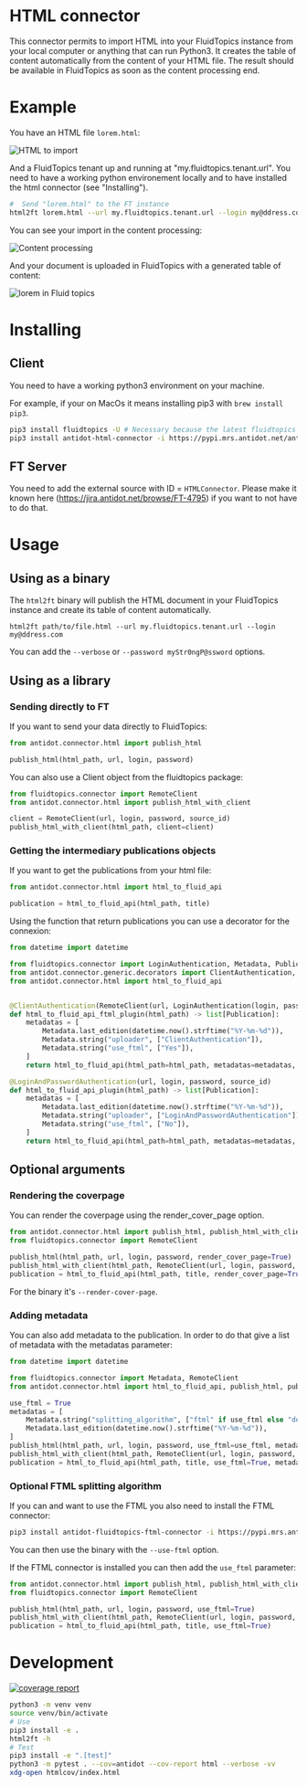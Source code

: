 # HTML connector

This connector permits to import HTML into your FluidTopics instance from
your local computer or anything that can run Python3. It creates the table
of content automatically from the content of your HTML file. The result should
be available in FluidTopics as soon as the content processing end.

# Example

You have an HTML file `lorem.html`:

![HTML to import](doc/static/lorem_html.png "HTML to import")


And a FluidTopics tenant up and running at "my.fluidtopics.tenant.url".
You need to have a working python environement locally and to have
installed the html connector (see "Installing").

```bash
#  Send "lorem.html" to the FT instance
html2ft lorem.html --url my.fluidtopics.tenant.url --login my@ddress.com --password mypassword
```

You can see your import in the content processing:

![Content processing](doc/static/lorem_content_processing.png "Content processing")

And your document is uploaded in FluidTopics with a generated table of content:

![lorem in Fluid topics](doc/static/lorem_ft.png "Lorem in Fluid Topics")

# Installing

## Client

You need to have a working python3 environment on your machine.

For example, if your on MacOs it means installing pip3 with `brew install pip3`.

```bash
pip3 install fluidtopics -U # Necessary because the latest fluidtopics is not on pypi.mrs
pip3 install antidot-html-connector -i https://pypi.mrs.antidot.net/antidot/stable/
```

## FT Server

You need to add the external source with ID = `HTMLConnector`. Please
make it known here (https://jira.antidot.net/browse/FT-4795)
if you want to not have to do that.

# Usage

## Using as a binary

The `html2ft` binary will publish the HTML document in your FluidTopics
instance and create its table of content automatically.

```
html2ft path/to/file.html --url my.fluidtopics.tenant.url --login my@ddress.com
```

You can add the `--verbose` or `--password myStr0ngP@ssword` options.

## Using as a library

### Sending directly to FT

If you want to send your data directly to FluidTopics:

```python
from antidot.connector.html import publish_html

publish_html(html_path, url, login, password)
```

You can also use a Client object from the fluidtopics package:

```python
from fluidtopics.connector import RemoteClient
from antidot.connector.html import publish_html_with_client

client = RemoteClient(url, login, password, source_id)
publish_html_with_client(html_path, client=client)
```

### Getting the intermediary publications objects

If you want to get the publications from your html file:

```python
from antidot.connector.html import html_to_fluid_api

publication = html_to_fluid_api(html_path, title)
```

Using the function that return publications you can use a decorator
for the connexion:

```python
from datetime import datetime

from fluidtopics.connector import LoginAuthentication, Metadata, Publication, RemoteClient
from antidot.connector.generic.decorators import ClientAuthentication, LoginAndPasswordAuthentication
from antidot.connector.html import html_to_fluid_api


@ClientAuthentication(RemoteClient(url, LoginAuthentication(login, password)), source_id))
def html_to_fluid_api_ftml_plugin(html_path) -> list[Publication]:
    metadatas = [
        Metadata.last_edition(datetime.now().strftime("%Y-%m-%d")),
        Metadata.string("uploader", ["ClientAuthentication"]),
        Metadata.string("use_ftml", ["Yes"]),
    ]
    return html_to_fluid_api(html_path=html_path, metadatas=metadatas, use_ftml=True)

@LoginAndPasswordAuthentication(url, login, password, source_id)
def html_to_fluid_api_plugin(html_path) -> list[Publication]:
    metadatas = [
        Metadata.last_edition(datetime.now().strftime("%Y-%m-%d")),
        Metadata.string("uploader", ["LoginAndPasswordAuthentication"]),
        Metadata.string("use_ftml", ["No"]),
    ]
    return html_to_fluid_api(html_path=html_path, metadatas=metadatas, use_ftml=False)
```

## Optional arguments

### Rendering the coverpage

You can render the coverpage using the render_cover_page option.

```python
from antidot.connector.html import publish_html, publish_html_with_client, html_to_fluid_api
from fluidtopics.connector import RemoteClient

publish_html(html_path, url, login, password, render_cover_page=True)
publish_html_with_client(html_path, RemoteClient(url, login, password, source_id), render_cover_page=True)
publication = html_to_fluid_api(html_path, title, render_cover_page=True)
```

For the binary it's `--render-cover-page`.

### Adding metadata

You can also add metadata to the publication. In order to do that give a
list of metadata with the metadatas parameter:

```python
from datetime import datetime

from fluidtopics.connector import Metadata, RemoteClient
from antidot.connector.html import html_to_fluid_api, publish_html, publish_html_with_client

use_ftml = True
metadatas = [
    Metadata.string("splitting_algorithm", ["ftml" if use_ftml else "default"]),
    Metadata.last_edition(datetime.now().strftime("%Y-%m-%d")),
]
publish_html(html_path, url, login, password, use_ftml=use_ftml, metadatas=metadatas)
publish_html_with_client(html_path, RemoteClient(url, login, password, source_id), metadatas, use_ftml)
publication = html_to_fluid_api(html_path, title, use_ftml=True, metadatas=metadatas)
```

### Optional FTML splitting algorithm

If you can and want to use the FTML you also need to install the FTML connector:

```bash
pip3 install antidot-fluidtopics-ftml-connector -i https://pypi.mrs.antidot.net/antidot/stable/
```

You can then use the binary with the `--use-ftml` option.

If the FTML connector is installed you can then add the `use_ftml` parameter:

```python
from antidot.connector.html import publish_html, publish_html_with_client, html_to_fluid_api
from fluidtopics.connector import RemoteClient

publish_html(html_path, url, login, password, use_ftml=True)
publish_html_with_client(html_path, RemoteClient(url, login, password, source_id), use_ftml=True)
publication = html_to_fluid_api(html_path, title, use_ftml=True)
```

# Development

[![coverage report](https://scm.mrs.antidot.net/copro/html-connector/badges/master/coverage.svg)](https://scm.mrs.antidot.net/copro/html-connector/commits/master)

```bash
python3 -m venv venv
source venv/bin/activate
# Use
pip3 install -e .
html2ft -h
# Test
pip3 install -e ".[test]"
python3 -m pytest . --cov=antidot --cov-report html --verbose -vv
xdg-open htmlcov/index.html
```
